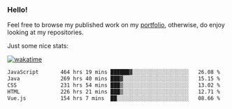 ### Hello!

Feel free to browse my published work on my [portfolio](https://bumbleboss.xyz), otherwise, do enjoy looking at my repositories.

Just some nice stats:

[![wakatime](https://wakatime.com/badge/user/2283f3de-8c8e-4413-9ae1-8102f589dd6e.svg)](https://wakatime.com/@2283f3de-8c8e-4413-9ae1-8102f589dd6e)

<!--START_SECTION:waka-->

```txt
JavaScript       464 hrs 19 mins ██████▓░░░░░░░░░░░░░░░░░░   26.08 %
Java             269 hrs 40 mins ███▓░░░░░░░░░░░░░░░░░░░░░   15.15 %
CSS              231 hrs 54 mins ███▒░░░░░░░░░░░░░░░░░░░░░   13.02 %
HTML             226 hrs 21 mins ███▒░░░░░░░░░░░░░░░░░░░░░   12.71 %
Vue.js           154 hrs 7 mins  ██░░░░░░░░░░░░░░░░░░░░░░░   08.66 %
```

<!--END_SECTION:waka-->
